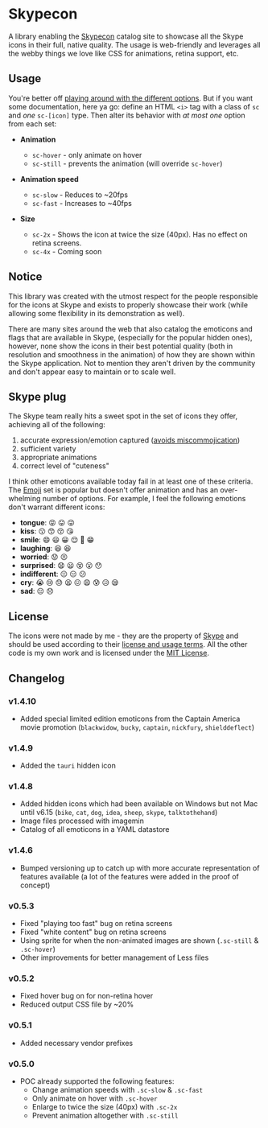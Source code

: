 # Skypecon

A library enabling the [Skypecon](http://demoive.github.io/skypecon) catalog site to showcase all the Skype icons in their full, native quality. The usage is web-friendly and leverages all the webby things we love like CSS for animations, retina support, etc.

<!--
## Roadmap
The roadmap can be seen in [Trello](https://trello.com/b/E80u7hbd/skypecon).

## Features

- Retina support
- Different animation speeds
- Animated and non-animated versions
- Efficient bandwidth and GPU usage with CSS sprites
-->

## Usage

You're better off [playing around with the different options](http://demoive.github.io/skypecon/). But if you want some documentation, here ya go: define an HTML `<i>` tag with a class of `sc` and _one_ `sc-[icon]` type. Then alter its behavior with _at most one_ option from each set:

- **Animation**
  - `sc-hover` - only animate on hover
  - `sc-still` - prevents the animation (will override `sc-hover`)

- **Animation speed**
  - `sc-slow` - Reduces to ~20fps
  - `sc-fast` - Increases to ~40fps

- **Size**
  - `sc-2x` - Shows the icon at twice the size (40px). Has no effect on retina screens.
  - `sc-4x` - Coming soon


## Notice

This library was created with the utmost respect for the people responsible for the icons at Skype and exists to properly showcase their work (while allowing some flexibility in its demonstration as well).

There are many sites around the web that also catalog the emoticons and flags that are available in Skype, (especially for the popular hidden ones), however, none show the icons in their best potential quality (both in resolution and smoothness in the animation) of how they are shown within the Skype application. Not to mention they aren't driven by the community and don't appear easy to maintain or to scale well.


## Skype plug

The Skype team really hits a sweet spot in the set of icons they offer, achieving all of the following:

1. accurate expression/emotion captured ([avoids miscommojication](http://grouplens.org/blog/investigating-the-potential-for-miscommunication-using-emoji/)) 
2. sufficient variety
3. appropriate animations
4. correct level of "cuteness"

I think other emoticons available today fail in at least one of these criteria. The [Emoji](http://www.emoji-cheat-sheet.com/) set is popular but doesn't offer animation and has an over-whelming number of options. For example, I feel the following emotions don't warrant different icons:

- **tongue**: :stuck_out_tongue_closed_eyes: :stuck_out_tongue: :stuck_out_tongue_winking_eye:
- **kiss**: :kissing: :kissing_smiling_eyes: :kissing_closed_eyes: :kissing_heart:
- **smile**: :smile: :smiley: :grinning: :relieved: :grimacing: :grin:
- **laughing**: :laughing: :satisfied:
- **worried**: :worried: :persevere:
- **surprised**: :anguished: :frowning: :dizzy_face: :open_mouth: :hushed:
- **indifferent**: :neutral_face: :expressionless: :confused:
- **cry**: :sob: :cry: :sweat: :tired_face: :confounded: :weary: :cold_sweat: :disappointed_relieved: :sleepy:
- **sad**: :pensive: :disappointed:


<!--
The [Phantom Open Emoji](https://github.com/Genshin/PhantomOpenEmoji) is promising. This library offers a great framework for using their work on the web.
-->


## License

The icons were not made by me - they are the property of [Skype](http://www.skype.com/) and should be used according to their [license and usage terms](http://www.skype.com/en/legal/brand-guidelines/). All the other code is my own work and is licensed under the [MIT License](https://github.com/demoive/skypecon/blob/master/LICENSE).


## Changelog

### v1.4.10
- Added special limited edition emoticons from the Captain America movie promotion (`blackwidow`, `bucky`, `captain`, `nickfury`, `shielddeflect`)

### v1.4.9
- Added the `tauri` hidden icon

### v1.4.8
- Added hidden icons which had been available on Windows but not Mac until v6.15 (`bike`, `cat`, `dog`, `idea`, `sheep`, `skype`, `talktothehand`)
- Image files processed with imagemin
- Catalog of all emoticons in a YAML datastore

### v1.4.6
- Bumped versioning up to catch up with more accurate representation of features available (a lot of the features were added in the proof of concept)

### v0.5.3
- Fixed "playing too fast" bug on retina screens
- Fixed "white content" bug on retina screens
- Using sprite for when the non-animated images are shown (`.sc-still` & `.sc-hover`)
- Other improvements for better management of Less files

### v0.5.2
- Fixed hover bug on for non-retina hover
- Reduced output CSS file by ~20%

### v0.5.1
- Added necessary vendor prefixes

### v0.5.0
- POC already supported the following features:
  - Change animation speeds with `.sc-slow` & `.sc-fast`
  - Only animate on hover with `.sc-hover`
  - Enlarge to twice the size (40px) with `.sc-2x`
  - Prevent animation altogether with `.sc-still`
